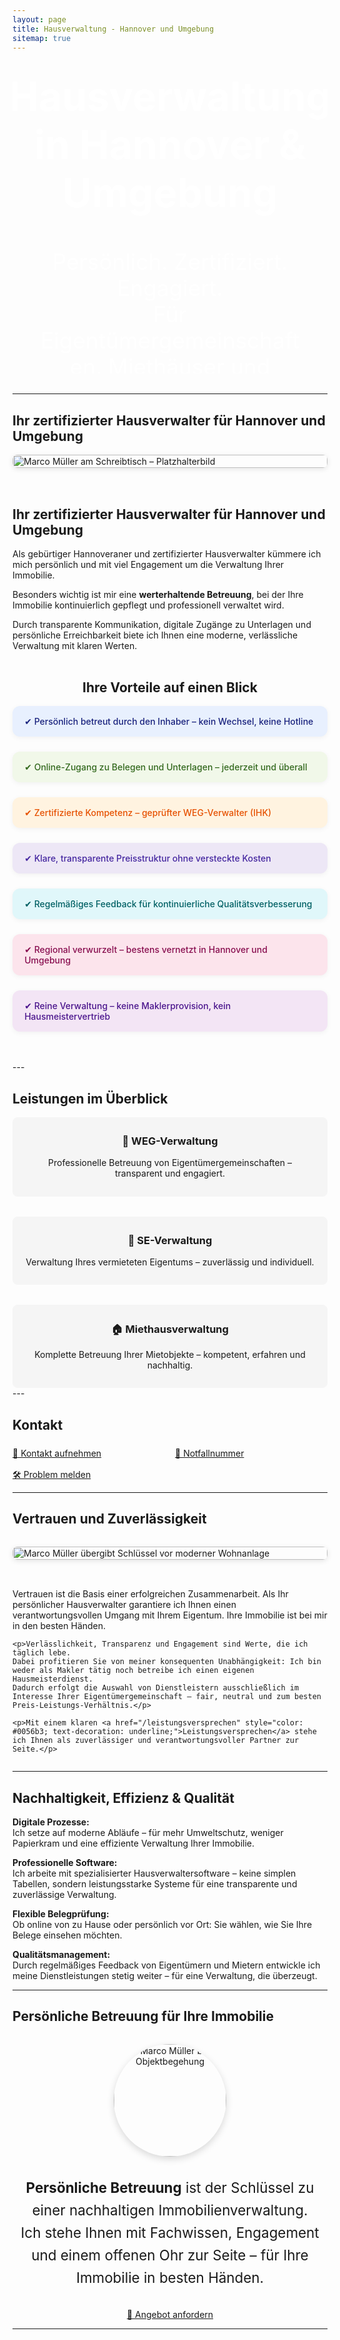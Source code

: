 ```yaml
---
layout: page
title: Hausverwaltung - Hannover und Umgebung
sitemap: true
---
```

<style>
.leistungen-container {
  display: flex;
  flex-wrap: wrap;
  gap: 2rem;
  justify-content: center;
  margin-top: 1rem;
}

.leistungsbox {
  flex: 1 1 280px;
  background: #f5f5f5;
  padding: 1.2rem;
  border-radius: 8px;
  text-align: center;
  transition: background-color 0.3s ease, box-shadow 0.3s ease;
  text-decoration: none;
  color: inherit;
  display: flex;
  flex-direction: column;
  align-items: center;
  border: 1px solid #f5f5f5;
}

.leistungsbox:hover {
  background-color: #ffffff;
  box-shadow: 0 6px 12px rgba(0, 0, 0, 0.1);
  border-color: #ffffff;
}

.leistungsbox h3, .leistungsbox p {
  margin: 0.5rem 0;
}
</style>

<style>
@media (max-width: 768px) {
  .hero-text h1 {
    font-size: 2.2rem !important;
  }
  .hero-text p {
    font-size: 1.4rem !important;
  }
  .hero-portrait {
    width: 90px !important;
    height: 90px !important;
    bottom: -30px !important;
    right: 15px !important;
  }
}
</style>

<!-- Hero-Bereich -->
<div style="position: relative; overflow: hidden; height: 500px; margin-bottom: 2rem; border-radius: 8px;">

  <!-- Hintergrundbild (leicht unscharf) -->
  <div style="position: absolute; top: 0; left: 0; width: 100%; height: 100%; background: url('/assets/img/DSC_0056.jpg') center center / cover no-repeat; filter: blur(2px) brightness(0.8); z-index: 1;">
  </div>

  <!-- Textinhalt -->
  <div class="hero-text" style="position: relative; z-index: 2; display: flex; flex-direction: column; justify-content: center; align-items: center; height: 100%; color: white; text-align: center; padding: 1rem;">
    <h1 style="font-size: 4rem; margin-bottom: 1rem;">Hausverwaltung in Hannover & Umgebung</h1>
    <p style="font-size: 2.2rem; max-width: 90%; margin-bottom: 1.5rem;">
      Persönlich. Zertifiziert. Engagiert.<br>
      Für Eigentümergemeinschaften, Miethäuser und Sondereigentum.
    </p>

    <a href="/kontakt/" class="button-link">
      📨 Kontakt aufnehmen
    </a>
  </div>

  <!-- Rundes Portrait unten rechts -->
  

</div>

---

## Ihr zertifizierter Hausverwalter für Hannover und Umgebung

<!-- Textbereich mit Foto und Beschreibung -->
<div style="display: flex; flex-wrap: wrap; gap: 2rem; align-items: center; justify-content: center; margin-bottom: 2rem;">

  <!-- Gebäudeansicht -->
  <div style="flex: 1 1 300px; min-width: 280px;">
    <img src="/assets/img/platzhalter_buero.jpg" alt="Marco Müller am Schreibtisch – Platzhalterbild" style="width: 100%; height: auto; border-radius: 8px; box-shadow: 0 2px 8px rgba(0,0,0,0.1);">
  </div>

  <!-- Beschreibungstext -->
  <div style="flex: 2 1 400px; min-width: 280px;">
    <h2>Ihr zertifizierter Hausverwalter für Hannover und Umgebung</h2>
    <p>Als gebürtiger Hannoveraner und zertifizierter Hausverwalter kümmere ich mich persönlich und mit viel Engagement um die Verwaltung Ihrer Immobilie.</p>
    <p>Besonders wichtig ist mir eine <strong>werterhaltende Betreuung</strong>, bei der Ihre Immobilie kontinuierlich gepflegt und professionell verwaltet wird.</p>
    <p>Durch transparente Kommunikation, digitale Zugänge zu Unterlagen und persönliche Erreichbarkeit biete ich Ihnen eine moderne, verlässliche Verwaltung mit klaren Werten.</p>
  </div>
</div>

<!-- Vorteile im Kachel-Layout mit Farben -->
<h2 style="margin-top: 2rem; text-align: center;">Ihre Vorteile auf einen Blick</h2>

<div style="display: flex; flex-wrap: wrap; gap: 1.5rem; justify-content: center; margin-top: 1rem; margin-bottom: 3rem;">

  <div style="flex: 1 1 280px; background: #e8f0fe; color: #1a237e; padding: 1rem 1.2rem; border-radius: 12px; box-shadow: 0 2px 8px rgba(0,0,0,0.05); font-weight: 500;">
    ✔ Persönlich betreut durch den Inhaber – kein Wechsel, keine Hotline
  </div>

  <div style="flex: 1 1 280px; background: #f1f8e9; color: #33691e; padding: 1rem 1.2rem; border-radius: 12px; box-shadow: 0 2px 8px rgba(0,0,0,0.05); font-weight: 500;">
    ✔ Online-Zugang zu Belegen und Unterlagen – jederzeit und überall
  </div>

  <div style="flex: 1 1 280px; background: #fff3e0; color: #e65100; padding: 1rem 1.2rem; border-radius: 12px; box-shadow: 0 2px 8px rgba(0,0,0,0.05); font-weight: 500;">
    ✔ Zertifizierte Kompetenz – geprüfter WEG-Verwalter (IHK)
  </div>

  <div style="flex: 1 1 280px; background: #ede7f6; color: #4527a0; padding: 1rem 1.2rem; border-radius: 12px; box-shadow: 0 2px 8px rgba(0,0,0,0.05); font-weight: 500;">
    ✔ Klare, transparente Preisstruktur ohne versteckte Kosten
  </div>

  <div style="flex: 1 1 280px; background: #e0f7fa; color: #006064; padding: 1rem 1.2rem; border-radius: 12px; box-shadow: 0 2px 8px rgba(0,0,0,0.05); font-weight: 500;">
    ✔ Regelmäßiges Feedback für kontinuierliche Qualitätsverbesserung
  </div>

  <div style="flex: 1 1 280px; background: #fce4ec; color: #880e4f; padding: 1rem 1.2rem; border-radius: 12px; box-shadow: 0 2px 8px rgba(0,0,0,0.05); font-weight: 500;">
    ✔ Regional verwurzelt – bestens vernetzt in Hannover und Umgebung
  </div>

  <div style="flex: 1 1 280px; background: #f3e5f5; color: #4a148c; padding: 1rem 1.2rem; border-radius: 12px; box-shadow: 0 2px 8px rgba(0,0,0,0.05); font-weight: 500;">
    ✔ Reine Verwaltung – keine Maklerprovision, kein Hausmeistervertrieb
  </div>

</div>
---

## Leistungen im Überblick

<div class="leistungen-container">

  <a href="/weg-verwaltung/" class="leistungsbox">
    <h3>🏢 WEG-Verwaltung</h3>
    <p>Professionelle Betreuung von Eigentümergemeinschaften – transparent und engagiert.</p>
  </a>

  <a href="/sondereigentumsverwaltung/" class="leistungsbox">
    <h3>🔑 SE-Verwaltung</h3>
    <p>Verwaltung Ihres vermieteten Eigentums – zuverlässig und individuell.</p>
  </a>

  <a href="/miethausverwaltung/" class="leistungsbox">
    <h3>🏠 Miethausverwaltung</h3>
    <p>Komplette Betreuung Ihrer Mietobjekte – kompetent, erfahren und nachhaltig.</p>
  </a>

</div>
---

## Kontakt
  <div style="margin-top: 1.5rem; display: flex; flex-wrap: wrap; gap: 1rem;">

  <a href="/kontakt/" class="button-link" style="flex: 1; min-width: 220px;">
    📨 Kontakt aufnehmen
  </a>
  <a href="/notfall/" class="button-link red" style="flex: 1; min-width: 220px;">
    🚨 Notfallnummer
  </a>
  <a href="/problem-melden/" class="button-link" style="flex: 1; min-width: 220px;">
  🛠️ Problem melden
</a>
  </div>
  
---

## Vertrauen und Zuverlässigkeit

<div style="display: flex; flex-wrap: wrap; gap: 2rem; align-items: center; justify-content: center; margin-top: 2rem;">

  <!-- Schlüsselübergabe Bild – aktualisiert -->
  <div style="flex: 1 1 300px; min-width: 280px;">
    <img src="/assets/img/DSC_0012_web.jpg" alt="Marco Müller übergibt Schlüssel vor moderner Wohnanlage" style="width: 100%; height: auto; border-radius: 8px; box-shadow: 0 2px 8px rgba(0,0,0,0.1);">
  </div>

  <!-- Text -->
  <div style="flex: 2 1 400px; min-width: 280px;">
    <p>Vertrauen ist die Basis einer erfolgreichen Zusammenarbeit.  
    Als Ihr persönlicher Hausverwalter garantiere ich Ihnen einen verantwortungsvollen Umgang mit Ihrem Eigentum.  
    Ihre Immobilie ist bei mir in den besten Händen.</p>

    <p>Verlässlichkeit, Transparenz und Engagement sind Werte, die ich täglich lebe.  
    Dabei profitieren Sie von meiner konsequenten Unabhängigkeit: Ich bin weder als Makler tätig noch betreibe ich einen eigenen Hausmeisterdienst.  
    Dadurch erfolgt die Auswahl von Dienstleistern ausschließlich im Interesse Ihrer Eigentümergemeinschaft – fair, neutral und zum besten Preis-Leistungs-Verhältnis.</p>

    <p>Mit einem klaren <a href="/leistungsversprechen" style="color: #0056b3; text-decoration: underline;">Leistungsversprechen</a> stehe ich Ihnen als zuverlässiger und verantwortungsvoller Partner zur Seite.</p>
  </div>

</div>



---

## Nachhaltigkeit, Effizienz & Qualität

**Digitale Prozesse:**  
Ich setze auf moderne Abläufe – für mehr Umweltschutz, weniger Papierkram und eine effiziente Verwaltung Ihrer Immobilie.

**Professionelle Software:**  
Ich arbeite mit spezialisierter Hausverwaltersoftware – keine simplen Tabellen, sondern leistungsstarke Systeme für eine transparente und zuverlässige Verwaltung.

**Flexible Belegprüfung:**  
Ob online von zu Hause oder persönlich vor Ort: Sie wählen, wie Sie Ihre Belege einsehen möchten.

**Qualitätsmanagement:**  
Durch regelmäßiges Feedback von Eigentümern und Mietern entwickle ich meine Dienstleistungen stetig weiter – für eine Verwaltung, die überzeugt.

---

## Persönliche Betreuung für Ihre Immobilie

<div style="text-align: center; margin-top: 2rem;">
  <img src="/assets/img/dsc_0038_optimiert.jpg" alt="Marco Müller bei Objektbegehung" style="width: 180px; height: 180px; border-radius: 50%; object-fit: cover; box-shadow: 0 4px 12px rgba(0,0,0,0.15);">
</div>

<div style="margin-top: 2rem; text-align: center; max-width: 700px; margin-left: auto; margin-right: auto; font-size: 1.4rem; line-height: 1.6;">
  <p><strong>Persönliche Betreuung</strong> ist der Schlüssel zu einer nachhaltigen Immobilienverwaltung.<br>  
  Ich stehe Ihnen mit Fachwissen, Engagement und einem offenen Ohr zur Seite – für Ihre Immobilie in besten Händen.</p>
</div>

<div style="text-align: center; margin-top: 2rem;">
  <a href="/angebot-anfordern/" class="button-link">
    📄 Angebot anfordern
  </a>
</div>



---

